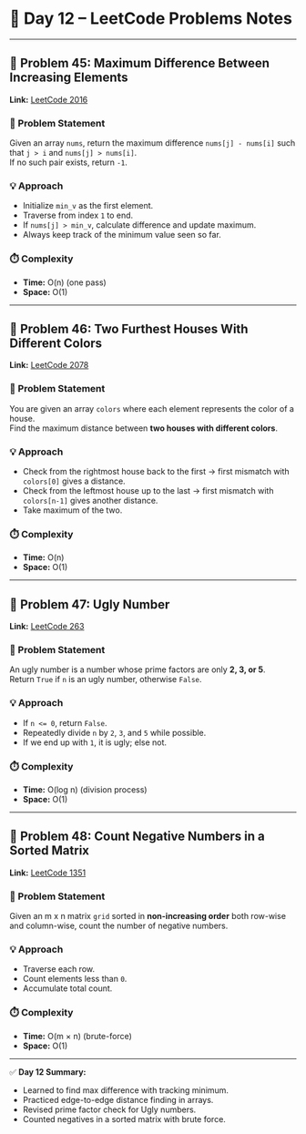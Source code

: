 # 📘 Day 12 – LeetCode Problems Notes  

---

## 🔹 Problem 45: Maximum Difference Between Increasing Elements  
**Link:** [LeetCode 2016](https://leetcode.com/problems/maximum-difference-between-increasing-elements/)  

### 📝 Problem Statement  
Given an array `nums`, return the maximum difference `nums[j] - nums[i]` such that `j > i` and `nums[j] > nums[i]`.  
If no such pair exists, return `-1`.  

### 💡 Approach  
- Initialize `min_v` as the first element.  
- Traverse from index `1` to end.  
- If `nums[j] > min_v`, calculate difference and update maximum.  
- Always keep track of the minimum value seen so far.  

### ⏱️ Complexity  
- **Time:** O(n) (one pass)  
- **Space:** O(1)  

---

## 🔹 Problem 46: Two Furthest Houses With Different Colors  
**Link:** [LeetCode 2078](https://leetcode.com/problems/two-furthest-houses-with-different-colors/)  

### 📝 Problem Statement  
You are given an array `colors` where each element represents the color of a house.  
Find the maximum distance between **two houses with different colors**.  

### 💡 Approach  
- Check from the rightmost house back to the first → first mismatch with `colors[0]` gives a distance.  
- Check from the leftmost house up to the last → first mismatch with `colors[n-1]` gives another distance.  
- Take maximum of the two.  

### ⏱️ Complexity  
- **Time:** O(n)  
- **Space:** O(1)  

---

## 🔹 Problem 47: Ugly Number  
**Link:** [LeetCode 263](https://leetcode.com/problems/ugly-number/)  

### 📝 Problem Statement  
An ugly number is a number whose prime factors are only **2, 3, or 5**.  
Return `True` if `n` is an ugly number, otherwise `False`.  

### 💡 Approach  
- If `n <= 0`, return `False`.  
- Repeatedly divide `n` by `2`, `3`, and `5` while possible.  
- If we end up with `1`, it is ugly; else not.  

### ⏱️ Complexity  
- **Time:** O(log n) (division process)  
- **Space:** O(1)  

---

## 🔹 Problem 48: Count Negative Numbers in a Sorted Matrix  
**Link:** [LeetCode 1351](https://leetcode.com/problems/count-negative-numbers-in-a-sorted-matrix/)  

### 📝 Problem Statement  
Given an m x n matrix `grid` sorted in **non-increasing order** both row-wise and column-wise, count the number of negative numbers.  

### 💡 Approach  
- Traverse each row.  
- Count elements less than `0`.  
- Accumulate total count.  

### ⏱️ Complexity  
- **Time:** O(m × n) (brute-force)  
- **Space:** O(1)  

---

✅ **Day 12 Summary:**  
- Learned to find max difference with tracking minimum.  
- Practiced edge-to-edge distance finding in arrays.  
- Revised prime factor check for Ugly numbers.  
- Counted negatives in a sorted matrix with brute force.  
